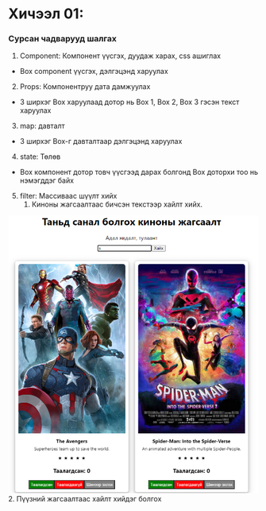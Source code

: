 # Хичээл 01: 

### Сурсан чадварууд шалгах

1. Component: Компонент үүсгэх, дуудаж харах, css ашиглах

- Box component үүсгэх, дэлгэцэнд харуулах

2. Props: Компонентруу дата дамжуулах

- 3 ширхэг Box харуулаад дотор нь Box 1, Box 2, Box 3 гэсэн текст харуулах

3. map: давталт

- 3 ширхэг Box-г давталтаар дэлгэцэнд харуулах

4. state: Төлөв

- Box компонент дотор товч үүсгээд дарах болгонд Box доторхи тоо нь нэмэгддэг байх

5. filter: Массиваас шүүлт хийх
   1. Киноны жагсаалтаас бичсэн текстээр хайлт хийх.
  <!-- ![Alt text](image-1.png) -->
  ![Alt text](image.png)
  2. Пүүзний жагсаалтаас хайлт хийдэг болгох
